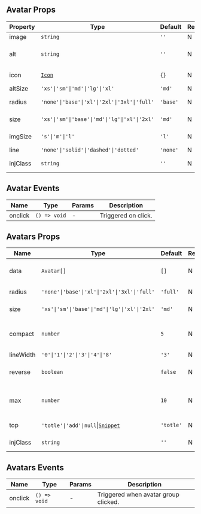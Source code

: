 ## Avatar Props

| Property | Type                                                      | Default  | Required | Description                        |
| -------- | --------------------------------------------------------- | -------- | -------- | ---------------------------------- |
| image    | `string`                                                  | `''`     | N        | Image path.                        |
| alt      | `string`                                                  | `''`     | N        | Alt text, single char recommended. |
| icon     | [`Icon`](https://stdf.design/#/components?nav=icon&tab=1) | `{}`     | N        | Alternative icon.                  |
| altSize  | `'xs'\|'sm'\|'md'\|'lg'\|'xl'`                            | `'md'`   | N        | Alt text size.                     |
| radius   | `'none'\|'base'\|'xl'\|'2xl'\|'3xl'\|'full'`              | `'base'` | N        | Border radius style.               |
| size     | `'xs'\|'sm'\|'base'\|'md'\|'lg'\|'xl'\|'2xl'`             | `'md'`   | N        | Avatar frame size.                 |
| imgSize  | `'s'\|'m'\|'l'`                                           | `'l'`    | N        | Avatar image size.                 |
| line     | `'none'\|'solid'\|'dashed'\|'dotted'`                     | `'none'` | N        | Border style.                      |
| injClass | `string`                                                  | `''`     | N        | Injected CSS class name.           |

## Avatar Events

| Name    | Type         | Params | Description         |
| ------- | ------------ | ------ | ------------------- |
| onclick | `() => void` | -      | Triggered on click. |

## Avatars Props

| Name      | Type                                                                                        | Default   | Required | Description                                   |
| --------- | ------------------------------------------------------------------------------------------- | --------- | -------- | --------------------------------------------- |
| data      | `Avatar[]`                                                                                  | `[]`      | N        | Array of Avatar Props data.                   |
| radius    | `'none'\|'base'\|'xl'\|'2xl'\|'3xl'\|'full'`                                                | `'full'`  | N        | Border radius style.                          |
| size      | `'xs'\|'sm'\|'base'\|'md'\|'lg'\|'xl'\|'2xl'`                                               | `'md'`    | N        | Avatar frame size.                            |
| compact   | `number`                                                                                    | `5`       | N        | Compactness level, higher means more compact. |
| lineWidth | `'0'\|'1'\|'2'\|'3'\|'4'\|'8'`                                                              | `'3'`     | N        | Border width.                                 |
| reverse   | `boolean`                                                                                   | `false`   | N        | Whether to reverse the order.                 |
| max       | `number`                                                                                    | `10`      | N        | Maximum number of avatars to display.         |
| top       | `'totle'\|'add'\|null`\|[`Snippet`](https://svelte.dev/docs/svelte/snippet#Typing-snippets) | `'totle'` | N        | Top layer content.                            |
| injClass  | `string`                                                                                    | `''`      | N        | Injected CSS class name.                      |

## Avatars Events

| Name    | Type         | Params | Description                          |
| ------- | ------------ | ------ | ------------------------------------ |
| onclick | `() => void` | -      | Triggered when avatar group clicked. |
